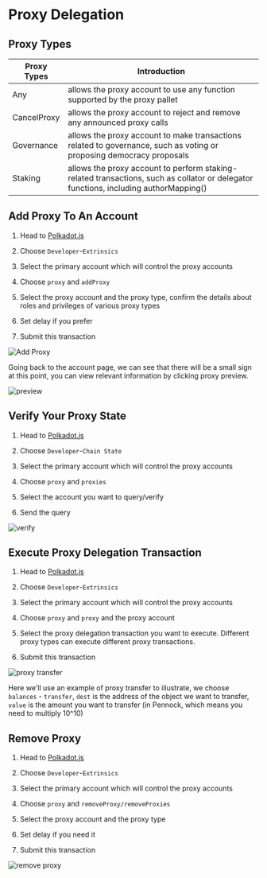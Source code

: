 # Proxy Delegation

## Proxy Types

| Proxy Types | Introduction                                                                                                                         |
| ----------- | ------------------------------------------------------------------------------------------------------------------------------------ |
| Any         | allows the proxy account to use any function supported by the proxy pallet                                                           |
| CancelProxy | allows the proxy account to reject and remove any announced proxy calls                                                              |
| Governance  | allows the proxy account to make transactions related to governance, such as voting or proposing democracy proposals                 |
| Staking     | allows the proxy account to perform staking-related transactions, such as collator or delegator functions, including authorMapping() |

## Add Proxy To An Account

1. Head to
   [Polkadot.js](https://polkadot.js.org/apps/?rpc=wss%3A%2F%2Fbsr.zeitgeist.pm#/accounts)

2. Choose `Developer`-`Extrinsics`

3. Select the primary account which will control the proxy accounts

4. Choose `proxy` and `addProxy`

5. Select the proxy account and the proxy type, confirm the details about roles
   and privileges of various proxy types

6. Set delay if you prefer

7. Submit this transaction

![Add Proxy](/img/add-proxy.png)

Going back to the account page, we can see that there will be a small sign at
this point, you can view relevant information by clicking proxy preview.

![preview](/img/add-proxy-preview.png)

## Verify Your Proxy State

1. Head to
   [Polkadot.js](https://polkadot.js.org/apps/?rpc=wss%3A%2F%2Fbsr.zeitgeist.pm#/accounts)

2. Choose `Developer`-`Chain State`

3. Select the primary account which will control the proxy accounts

4. Choose `proxy` and `proxies`

5. Select the account you want to query/verify

6. Send the query

![verify](/img/verify-proxy.png)

## Execute Proxy Delegation Transaction

1. Head to
   [Polkadot.js](https://polkadot.js.org/apps/?rpc=wss%3A%2F%2Fbsr.zeitgeist.pm#/accounts)

2. Choose `Developer`-`Extrinsics`

3. Select the primary account which will control the proxy accounts

4. Choose `proxy` and `proxy` and the proxy account

5. Select the proxy delegation transaction you want to execute. Different proxy
   types can execute different proxy transactions.

6. Submit this transaction

![proxy transfer](/img/proxy-transfer.png)

Here we'll use an example of proxy transfer to illustrate, we choose
`balances` - `transfer`, `dest` is the address of the object we want to
transfer, `value` is the amount you want to transfer (in Pennock, which means
you need to multiply 10^10)

## Remove Proxy

1. Head to
   [Polkadot.js](https://polkadot.js.org/apps/?rpc=wss%3A%2F%2Fbsr.zeitgeist.pm#/accounts)

2. Choose `Developer`-`Extrinsics`

3. Select the primary account which will control the proxy accounts

4. Choose `proxy` and `removeProxy/removeProxies`

5. Select the proxy account and the proxy type

6. Set delay if you need it

7. Submit this transaction

![remove proxy](/img/remove-proxy.png)
